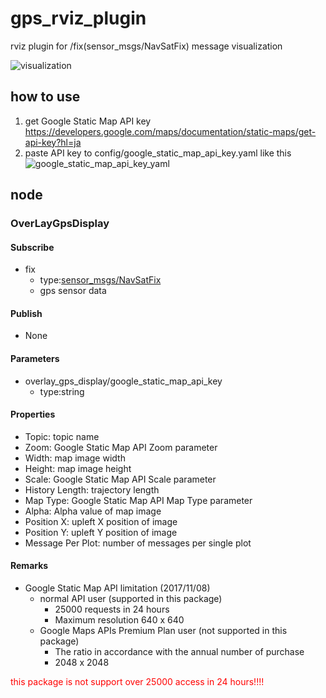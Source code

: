 # gps_rviz_plugin
rviz plugin for /fix(sensor_msgs/NavSatFix) message visualization  

![visualization](https://github.com/hakuturu583/gps_rviz_plugin/blob/master/images/OverLayGpsDisplay.png)

## how to use  
1. get Google Static Map API key  
https://developers.google.com/maps/documentation/static-maps/get-api-key?hl=ja  
2. paste API key to config/google_static_map_api_key.yaml like this  
![google_static_map_api_key_yaml](https://github.com/hakuturu583/gps_rviz_plugin/blob/master/images/sample.png)  

## node  
### OverLayGpsDisplay  
#### Subscribe  
- fix  
  - type:[sensor_msgs/NavSatFix](http://docs.ros.org/api/sensor_msgs/html/msg/NavSatFix.html)  
  - gps sensor data

#### Publish  
- None  

#### Parameters  
- overlay_gps_display/google_static_map_api_key
  - type:string

#### Properties  
- Topic: topic name  
- Zoom: Google Static Map API Zoom parameter  
- Width: map image width  
- Height: map image height  
- Scale: Google Static Map API Scale parameter  
- History Length: trajectory length
- Map Type: Google Static Map API Map Type parameter
- Alpha: Alpha value of map image
- Position X: upleft X position of image  
- Position Y: upleft Y position of image
- Message Per Plot: number of messages per single plot  

#### Remarks
- Google Static Map API limitation (2017/11/08)  
  - normal API user (supported in this package)
    - 25000 requests in 24 hours
    - Maximum resolution 640 x 640   
  - Google Maps APIs Premium Plan user (not supported in this package)
    - The ratio in accordance with the annual number of purchase  
    - 2048 x 2048

<font color="Red">this package is not support over 25000 access in 24 hours!!!!</font>
